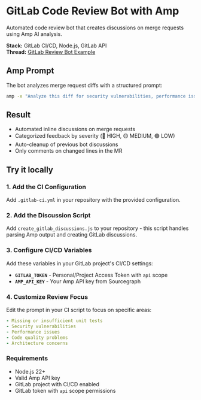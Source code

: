# GitLab Code Review Bot with Amp

Automated code review bot that creates discussions on merge requests using Amp AI analysis.

**Stack:** GitLab CI/CD, Node.js, GitLab API  
**Thread:** [GitLab Review Bot Example](https://gitlab.com/Isuru-F/demo-latest-audiobooks/-/merge_requests/78)

## Amp Prompt

The bot analyzes merge request diffs with a structured prompt:

```bash
amp -x "Analyze this diff for security vulnerabilities, performance issues, code quality problems, and missing tests. Format response with severity levels and specific file/line references."
```

## Result

- Automated inline discussions on merge requests
- Categorized feedback by severity (🔴 HIGH, 🟡 MEDIUM, 🟢 LOW)
- Auto-cleanup of previous bot discussions
- Only comments on changed lines in the MR

## Try it locally

### 1. Add the CI Configuration

Add `.gitlab-ci.yml` in your repository with the provided configuration.

### 2. Add the Discussion Script

Add `create_gitlab_discussions.js` to your repository - this script handles parsing Amp output and creating GitLab discussions.

### 3. Configure CI/CD Variables

Add these variables in your GitLab project's CI/CD settings:

- **`GITLAB_TOKEN`** - Personal/Project Access Token with `api` scope
- **`AMP_API_KEY`** - Your Amp API key from Sourcegraph

### 4. Customize Review Focus

Edit the prompt in your CI script to focus on specific areas:

```yaml
- Missing or insufficient unit tests
- Security vulnerabilities  
- Performance issues
- Code quality problems
- Architecture concerns
```

### Requirements

- Node.js 22+
- Valid Amp API key
- GitLab project with CI/CD enabled
- GitLab token with `api` scope permissions
